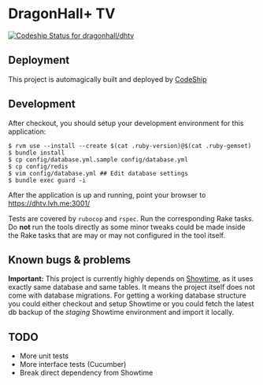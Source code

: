 # DragonHall+ TV

[![Codeship Status for dragonhall/dhtv](https://app.codeship.com/projects/92bcbe20-5fa0-0138-b578-626fa30a50f4/status?branch=master)](https://app.codeship.com/projects/392446)


## Deployment

This project is automagically built and deployed by [CodeShip](https://app.codeship.com/projects/392446)

## Development

After checkout, you should setup your development environment for this application:

```console
$ rvm use --install --create $(cat .ruby-version)@$(cat .ruby-gemset)
$ bundle install
$ cp config/database.yml.sample config/database.yml
$ cp config/redis
$ vim config/database.yml ## Edit database settings
$ bundle exec guard -i 
```

After the application is up and running, point your browser to https://dhtv.lvh.me:3001/

Tests are covered by `rubocop` and `rspec`. Run the corresponding Rake tasks. Do **not** run the tools
directly as some minor tweaks could be made inside the Rake tasks that are may or may not configured 
in the tool itself.

 
 ## Known bugs & problems

 **Important:** This project is currently highly depends on [Showtime](https://github.com/dragonhall/showtime),
 as it uses exactly same database and same tables. It means the project itself does not come with database migrations.
 For getting a working database structure you could either checkout and setup Showtime or you could fetch the latest
 db backup of the _staging_ Showtime environment and import it locally.


## TODO

 - More unit tests
 - More interface tests (Cucumber)
 - Break direct dependency from Showtime